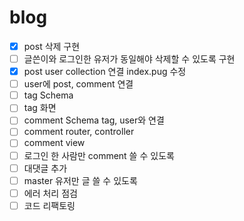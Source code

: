 # blog

- [x] post 삭제 구현
- [ ] 글쓴이와 로그인한 유저가 동일해야 삭제할 수 있도록 구현
- [x] post user collection 연결 index.pug 수정
- [ ] user에 post, comment 연결
- [ ] tag Schema
- [ ] tag 화면
- [ ] comment Schema tag, user와 연결
- [ ] comment router, controller
- [ ] comment view
- [ ] 로그인 한 사람만 comment 쓸 수 있도록
- [ ] 대댓글 추가
- [ ] master 유저만 글 쓸 수 있도록
- [ ] 에러 처리 점검 
- [ ] 코드 리팩토링
